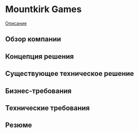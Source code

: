 # Mountkirk Games

[Описание](https://services.google.com/fh/files/blogs/master_case_study_mountkirk_games.pdf)

## Обзор компании

## Концепция решения

## Существующее техническое решение

## Бизнес-требования

## Технические требования

## Резюме
